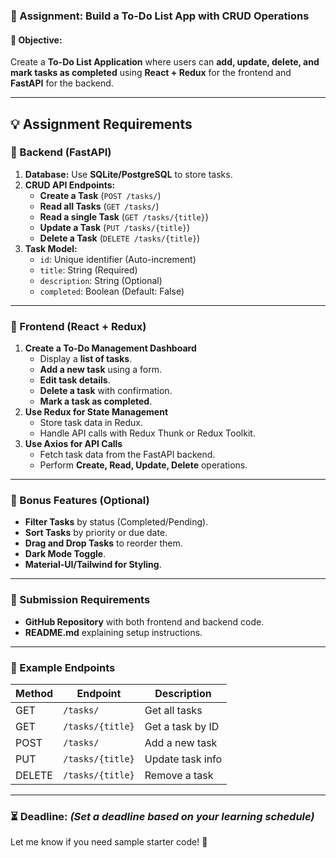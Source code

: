 ### **📌 Assignment: Build a To-Do List App with CRUD Operations**  

#### **🎯 Objective:**  
Create a **To-Do List Application** where users can **add, update, delete, and mark tasks as completed** using **React + Redux** for the frontend and **FastAPI** for the backend.  

---

## **💡 Assignment Requirements**  

### **🔹 Backend (FastAPI)**
1. **Database:** Use **SQLite/PostgreSQL** to store tasks.
2. **CRUD API Endpoints:**
   - **Create a Task** (`POST /tasks/`)
   - **Read all Tasks** (`GET /tasks/`)
   - **Read a single Task** (`GET /tasks/{title}`)
   - **Update a Task** (`PUT /tasks/{title}`)
   - **Delete a Task** (`DELETE /tasks/{title}`)
3. **Task Model:**
   - `id`: Unique identifier (Auto-increment)
   - `title`: String (Required)
   - `description`: String (Optional)
   - `completed`: Boolean (Default: False)

---

### **🔹 Frontend (React + Redux)**
1. **Create a To-Do Management Dashboard**
   - Display a **list of tasks**.
   - **Add a new task** using a form.
   - **Edit task details**.
   - **Delete a task** with confirmation.
   - **Mark a task as completed**.
2. **Use Redux for State Management**
   - Store task data in Redux.
   - Handle API calls with Redux Thunk or Redux Toolkit.
3. **Use Axios for API Calls**
   - Fetch task data from the FastAPI backend.
   - Perform **Create, Read, Update, Delete** operations.

---

### **🚀 Bonus Features (Optional)**
- **Filter Tasks** by status (Completed/Pending).
- **Sort Tasks** by priority or due date.
- **Drag and Drop Tasks** to reorder them.
- **Dark Mode Toggle**.
- **Material-UI/Tailwind for Styling**.

---

### **📌 Submission Requirements**
- **GitHub Repository** with both frontend and backend code.
- **README.md** explaining setup instructions.

---

### **🔗 Example Endpoints**
| Method | Endpoint       | Description            |
|--------|---------------|------------------------|
| GET    | `/tasks/`      | Get all tasks         |
| GET    | `/tasks/{title}`  | Get a task by ID      |
| POST   | `/tasks/`      | Add a new task        |
| PUT    | `/tasks/{title}`  | Update task info      |
| DELETE | `/tasks/{title}`  | Remove a task         |

---

### **⏳ Deadline**: _(Set a deadline based on your learning schedule)_  
Let me know if you need sample starter code! 🚀
